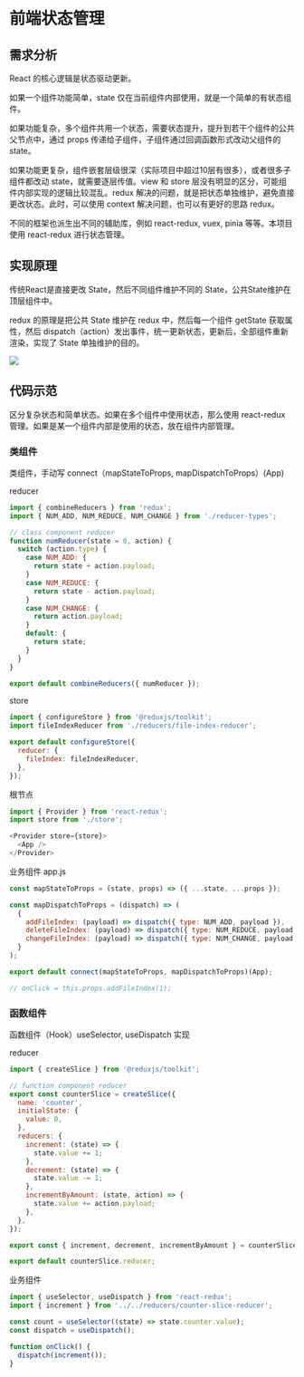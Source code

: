 # 前端状态管理

## 需求分析

React 的核心逻辑是状态驱动更新。

如果一个组件功能简单，state 仅在当前组件内部使用，就是一个简单的有状态组件。

如果功能复杂，多个组件共用一个状态，需要状态提升，提升到若干个组件的公共父节点中，通过 props 传递给子组件，子组件通过回调函数形式改动父组件的 state。

如果功能更复杂，组件嵌套层级很深（实际项目中超过10层有很多），或者很多子组件都改动 state，就需要逐层传值。view 和 store 层没有明显的区分，可能组件内部实现的逻辑比较混乱。redux 解决的问题，就是把状态单独维护，避免直接更改状态。此时，可以使用 context 解决问题，也可以有更好的思路 redux。

不同的框架也派生出不同的辅助库，例如 react-redux, vuex, pinia 等等。本项目使用 react-redux 进行状态管理。

## 实现原理

传统React是直接更改 State，然后不同组件维护不同的 State，公共State维护在顶层组件中。

redux 的原理是把公共 State 维护在 redux 中，然后每一个组件 getState 获取属性，然后 dispatch（action）发出事件，统一更新状态，更新后，全部组件重新渲染，实现了 State 单独维护的目的。

![](https://michael18811380328.github.io/images/react/redux.png)




## 代码示范

区分复杂状态和简单状态。如果在多个组件中使用状态，那么使用 react-redux 管理。如果是某一个组件内部是使用的状态，放在组件内部管理。

### 类组件

类组件，手动写 connect（mapStateToProps, mapDispatchToProps）(App) 

reducer

```js
import { combineReducers } from 'redux';
import { NUM_ADD, NUM_REDUCE, NUM_CHANGE } from './reducer-types';

// class component reducer
function numReducer(state = 0, action) {
  switch (action.type) {
    case NUM_ADD: {
      return state + action.payload;
    }
    case NUM_REDUCE: {
      return state - action.payload;
    }
    case NUM_CHANGE: {
      return action.payload;
    }
    default: {
      return state;
    }
  }
}

export default combineReducers({ numReducer });
```

store
```js
import { configureStore } from '@reduxjs/toolkit';
import fileIndexReducer from './reducers/file-index-reducer';

export default configureStore({
  reducer: {
    fileIndex: fileIndexReducer,
  },
});
```

根节点
```js
import { Provider } from 'react-redux';
import store from './store';

<Provider store={store}>
  <App />
</Provider>
```

业务组件 app.js

```js
const mapStateToProps = (state, props) => ({ ...state, ...props });

const mapDispatchToProps = (dispatch) => (
  {
    addFileIndex: (payload) => dispatch({ type: NUM_ADD, payload }),
    deleteFileIndex: (payload) => dispatch({ type: NUM_REDUCE, payload }),
    changeFileIndex: (payload) => dispatch({ type: NUM_CHANGE, payload }),
  }
);

export default connect(mapStateToProps, mapDispatchToProps)(App);

// onClick = this.props.addFileIndex(1);
```

### 函数组件

函数组件（Hook）useSelector, useDispatch 实现


reducer
```js
import { createSlice } from '@reduxjs/toolkit';

// function component reducer
export const counterSlice = createSlice({
  name: 'counter',
  initialState: {
    value: 0,
  },
  reducers: {
    increment: (state) => {
      state.value += 1;
    },
    decrement: (state) => {
      state.value -= 1;
    },
    incrementByAmount: (state, action) => {
      state.value += action.payload;
    },
  },
});

export const { increment, decrement, incrementByAmount } = counterSlice.actions;

export default counterSlice.reducer;
```

业务组件

```js
import { useSelector, useDispatch } from 'react-redux';
import { increment } from '../../reducers/counter-slice-reducer';

const count = useSelector((state) => state.counter.value);
const dispatch = useDispatch();

function onClick() {
  dispatch(increment());
}
```